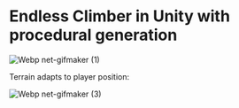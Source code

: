 # Endless Climber in Unity with procedural generation
![Webp net-gifmaker (1)](https://user-images.githubusercontent.com/62739623/136654315-14b97398-0fb2-4cbf-b889-2245df9903f5.gif)

Terrain adapts to player position:

![Webp net-gifmaker (3)](https://user-images.githubusercontent.com/62739623/136654429-5b72f9e6-e96e-448c-a271-e95bb5057ee5.gif)
